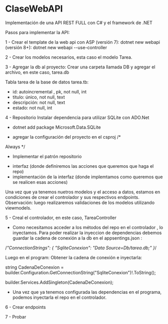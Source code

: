 # ClaseWebAPI
Implementación de una API REST FULL con C# y el framework de .NET

Pasos para implementar la API:

1 - Crear el template de la web api con ASP
    (versión 7): dotnet new webapi
    (versión 8+): dotnet new webapi --use-controller

2 - Crear los modelos necesarios, esta caso el modelo Tarea.

3 - Agregar la db al proyecto: 
    Crear una carpeta llamada DB y agregar el archivo, en este caso, tarea.db

Tabla tarea de la base de datos tarea.tb:
* id: autoincremental , pk, not null, int
* titulo: único, not null, text
* descripción: not null, text
* estado: not null, int

4 - Repositorio
 Instalar dependencia para utilizar SQLite con ADO.Net
- dotnet add package Microsoft.Data.SQLite

- agregar la configuración del proyecto en el  csproj
/*
<ItemGroup>
    <None Update="DB\tarea.db">
      <CopyToOutputDirectory>Always</CopyToOutputDirectory>
    </None>
</ItemGroup>
*/

- Implementar el patrón repositorio
* interfaz (donde definiremos las acciones que queremos que haga el repo)
* implementación de la interfaz (donde implemtamos como queremos que se realicen esas acciones)


Una vez que ya tenemos nuetros modelos y el acceso a datos, estamos en condiciones de crear el controlador
y sus respectivos endpoints.
Observación: luego realizaremos validaciones de los modelos utilizando viewmodels.

5 - Creal el controlador, en este caso, TareaController
* Como necesitamos acceder a los métodos del repo en el controlador , lo inyectamos.
Para poder realizar la inyeccion de dependencias debemos guardar la cadena de conexión 
a la db en el appsentings.json : 

/*"ConnectionStrings": {
    "SqliteConexion": "Data Source=Db/tarea.db;"
  }*/

  Luego en el program:
  Obtener la cadena de conexión e inyectarla:

  string CadenaDeConexion = builder.Configuration.GetConnectionString("SqliteConexion")!.ToString();

  builder.Services.AddSingleton<string>(CadenaDeConexion);

* Una vez que ya tenemos configurada las dependencias en el programa, podemos inyectarla el repo en el controlador.

6 - Crear endpoints

7 - Probar



